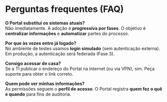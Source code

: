 # Perguntas frequentes (FAQ)

**O Portal substitui os sistemas atuais?**  
Não imediatamente. A adoção é **progressiva por fases**. O objetivo é **centralizar informações** e **automatizar** partes do processo.

**Por que às vezes entro já logado?**  
No ambiente de testes usamos **login simulado** (sem autenticação externa). Em produção, a autenticação será federada (Fase 3).

**Consigo acessar de casa?**  
Se a TI publicar o endereço do Portal na internet (ou via VPN), sim. Peça suporte para obter o link correto.

**Quem pode ver minhas informações?**  
As permissões seguem o **perfil de acesso**. O Portal registra **quem fez o quê e quando** para fins de auditoria.
